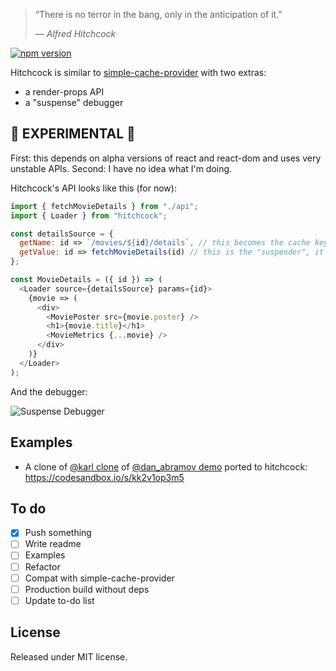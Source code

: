 > “There is no terror in the bang, only in the anticipation of it.”
>
> — <cite>Alfred Hitchcock</cite>

[![npm version](https://img.shields.io/npm/v/hitchcock.svg?style=flat)](https://www.npmjs.com/package/hitchcock)

Hitchcock is similar to [simple-cache-provider](https://github.com/facebook/react/tree/master/packages/simple-cache-provider) with two extras:

* a render-props API
* a "suspense" debugger

## 🚨 EXPERIMENTAL 🚨

First: this depends on alpha versions of react and react-dom and uses very unstable APIs. Second: I have no idea what I'm doing.

Hitchcock's API looks like this (for now):

```js
import { fetchMovieDetails } from "./api";
import { Loader } from "hitchcock";

const detailsSource = {
  getName: id => `/movies/${id}/details`, // this becomes the cache key
  getValue: id => fetchMovieDetails(id) // this is the "suspender", it returns a promise
};

const MovieDetails = ({ id }) => (
  <Loader source={detailsSource} params={id}>
    {movie => (
      <div>
        <MoviePoster src={movie.poster} />
        <h1>{movie.title}</h1>
        <MovieMetrics {...movie} />
      </div>
    )}
  </Loader>
);
```

And the debugger:

![Suspense Debugger](https://media.giphy.com/media/vFKqnCdLPNOKc/giphy.gif)

## Examples

* A clone of [@karl clone](https://github.com/karl/react-async-io-testbed) of [@dan_abramov demo](https://www.youtube.com/watch?v=6g3g0Q_XVb4) ported to hitchcock: https://codesandbox.io/s/kk2v1op3m5

## To do

* [x] Push something
* [ ] Write readme
* [ ] Examples
* [ ] Refactor
* [ ] Compat with simple-cache-provider
* [ ] Production build without deps
* [ ] Update to-do list

## License

Released under MIT license.
